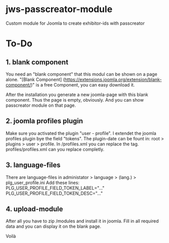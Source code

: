 # jws-passcreator-module
Custom module for Joomla to create exhibitor-ids with passcreator

# To-Do
## 1. blank component
You need an "blank component" that this modul can be shown on a page alone. "[Blank Component] (https://extensions.joomla.org/extension/blank-component/)" is a free Component, you can easy download it.

After the installation you generate a new joomla-page with this blank component. Thus the page is empty, obviously. And you can show passcreator module on that page.

## 2. joomla profiles plugin

Make sure you activated the plugin "user - profile". 
I extendet the joomla profiles plugin bye the field "tokens". The plugin-date can be fount in: root > plugins > user > profile.
In /profiles.xml you can replace the <config> tag. profiles/profiles.xml can you replace completly.
  
## 3. language-files

There are language-files in administator > language > (lang.) > plg_user_profile.ini
Add these lines:  
PLG_USER_PROFILE_FIELD_TOKEN_LABEL="..." 
PLG_USER_PROFILE_FIELD_TOKEN_DESC="..."

## 4. upload-module
After all you have to zip /modules and install it in joomla. 
Fill in all required data and you can display it on the blank page.  

Voilà
